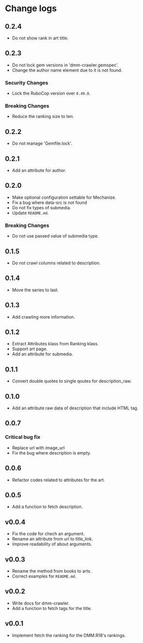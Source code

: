 # Change logs

## 0.2.4
- Do not show rank in art title.

## 0.2.3
- Do not lock gem versions in 'dmm-crawler.gemspec'.
- Change the author name element due to it is not found.

### Security Changes
- Lock the RuboCop version over `0.49.0`.

### Breaking Changes
- Reduce the ranking size to ten.

## 0.2.2
- Do not manage 'Gemfile.lock'.

## 0.2.1
- Add an attribute for author.

## 0.2.0
- Make optional configuration settable for Mechanize.
- Fix a bug where data-src is not found
- Do not fix types of submedia.
- Update `README.md`.

### Breaking Changes
- Do not use passed value of submedia type.

## 0.1.5
- Do not crawl columns related to description.

## 0.1.4
- Move the series to last.

## 0.1.3
- Add crawling more information.

## 0.1.2
- Extract Attributes klass from Ranking klass.
- Support art page.
- Add an attribute for submedia.

## 0.1.1
- Convert double quotes to single qoutes for description_raw.

## 0.1.0
- Add an attribute raw data of description that include HTML tag.

## 0.0.7
### Critical bug fix
- Replace url with image_url
- Fix the bug where description is empty.

## 0.0.6
- Refactor codes related to attributes for the art.

## 0.0.5
- Add a function to fetch description.

## v0.0.4
- Fix the code for chech an argument.
- Rename an attribute from url to title_link.
- Improve readability of about arguments.

## v0.0.3
- Rename the method from books to arts.
- Correct examples for `README.md`.

## v0.0.2
- Write docs for dmm-crawler.
- Add a function to fetch tags for the title.

## v0.0.1
- Implement fetch the ranking for the DMM.R18's rankings.

